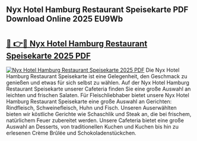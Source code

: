## Nyx Hotel Hamburg Restaurant Speisekarte PDF Download Online 2025 EU9Wb

# <h2><a href="http://gca16tr.nevu.top/?p=Nyx+Hotel+Hamburg+Restaurant+Speisekarte">🔗 👉🔴 Nyx Hotel Hamburg Restaurant Speisekarte 2025 PDF</a></h2>

[![Nyx Hotel Hamburg Restaurant Speisekarte 2025 PDF](https://i.imgur.com/dBaPXMq.png)](http://gca16tr.nevu.top/?p=Nyx+Hotel+Hamburg+Restaurant+Speisekarte)
Die Nyx Hotel Hamburg Restaurant Speisekarte ist eine Gelegenheit, den Geschmack zu genießen und etwas für sich selbst zu wählen. Auf der Nyx Hotel Hamburg Restaurant Speisekarte unserer Cafeteria finden Sie eine große Auswahl an leichten und frischen Salaten. Für Fleischliebhaber bietet unsere Nyx Hotel Hamburg Restaurant Speisekarte eine große Auswahl an Gerichten: Rindfleisch, Schweinefleisch, Huhn und Fisch. Unseren Auserwählten bieten wir köstliche Gerichte wie Schaschlik und Steak an, die bei frischem, natürlichem Feuer zubereitet werden. Unsere Cafeteria bietet eine große Auswahl an Desserts, von traditionellen Kuchen und Kuchen bis hin zu erlesenen Crème Brûlée und Schokoladenstückchen.
